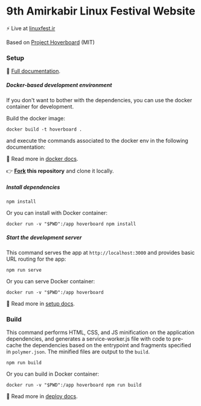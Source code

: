 # 9th Amirkabir Linux Festival Website 

⚡️ Live at [linuxfest.ir](https://linuxfest.ir)

Based on [Project Hoverboard](https://github.com/gdg-x/hoverboard) (MIT)

### Setup
:book: [Full documentation](/docs/).

##### Docker-based development environment

If you don't want to bother with the dependencies, you can use the docker container for development.

Build the docker image:

    docker build -t hoverboard .

and execute the commands associated to the docker env in the following documentation:

:book: Read more in [docker docs](/docs/tutorials/docker.md).

:point_right: **[Fork](https://github.com/gdg-x/hoverboard/fork) this repository** and clone it locally.

##### Install dependencies

    npm install
    
Or you can install with Docker container: 
     
    docker run -v "$PWD":/app hoverboard npm install 

##### Start the development server

This command serves the app at `http://localhost:3000` and provides basic URL
routing for the app:

    npm run serve
    
Or you can serve Docker container:

    docker run -v "$PWD":/app hoverboard

:book: Read more in [setup docs](/docs/tutorials/set-up.md).


### Build

This command performs HTML, CSS, and JS minification on the application
dependencies, and generates a service-worker.js file with code to pre-cache the
dependencies based on the entrypoint and fragments specified in `polymer.json`.
The minified files are output to the `build`.

    npm run build

Or you can build in Docker container:

    docker run -v "$PWD":/app hoverboard npm run build

:book: Read more in [deploy docs](/docs/tutorials/deploy.md).
